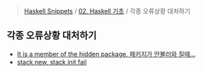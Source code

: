 > [Haskell Snippets](../../README.md) / [02. Haskell 기초](../README.md) / 각종 오류상황 대처하기
## 각종 오류상황 대처하기
- [It is a member of the hidden package. 패키지가 안불러와 질때... ](It%20is%20a%20member%20of%20the%20hidden%20package.%20패키지가%20안불러와%20질때...%20.md)
- [stack new, stack init fail](stack%20new,%20stack%20init%20fail.md)